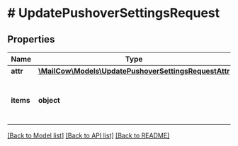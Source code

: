 # # UpdatePushoverSettingsRequest

## Properties

Name | Type | Description | Notes
------------ | ------------- | ------------- | -------------
**attr** | [**\MailCow\Models\UpdatePushoverSettingsRequestAttr**](UpdatePushoverSettingsRequestAttr.md) |  | [optional]
**items** | **object** | contains list of mailboxes you want to delete | [optional]

[[Back to Model list]](../../README.md#models) [[Back to API list]](../../README.md#endpoints) [[Back to README]](../../README.md)
